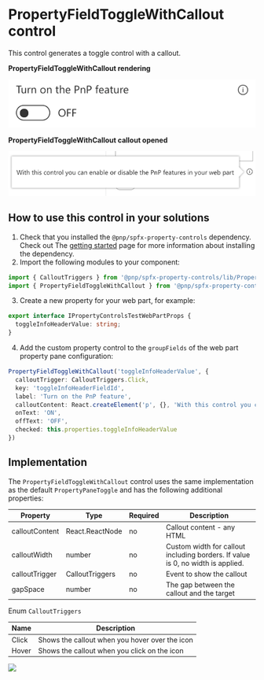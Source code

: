 # PropertyFieldToggleWithCallout control

This control generates a toggle control with a callout.

**PropertyFieldToggleWithCallout rendering**

![Toggle field with callout](../assets/togglefieldwithcallout.png)


**PropertyFieldToggleWithCallout callout opened**

![Toggle field with callout opened](../assets/togglefieldwithcallout-open.png)

## How to use this control in your solutions

1. Check that you installed the `@pnp/spfx-property-controls` dependency. Check out The [getting started](../#getting-started) page for more information about installing the dependency.
2. Import the following modules to your component:

```TypeScript
import { CalloutTriggers } from '@pnp/spfx-property-controls/lib/PropertyFieldHeader';
import { PropertyFieldToggleWithCallout } from '@pnp/spfx-property-controls/lib/PropertyFieldToggleWithCallout';
```

3. Create a new property for your web part, for example:

```TypeScript
export interface IPropertyControlsTestWebPartProps {
  toggleInfoHeaderValue: string;
}
```

4. Add the custom property control to the `groupFields` of the web part property pane configuration:

```TypeScript
PropertyFieldToggleWithCallout('toggleInfoHeaderValue', {
  calloutTrigger: CalloutTriggers.Click,
  key: 'toggleInfoHeaderFieldId',
  label: 'Turn on the PnP feature',
  calloutContent: React.createElement('p', {}, 'With this control you can enable or disable the PnP features in your web part'),
  onText: 'ON',
  offText: 'OFF',
  checked: this.properties.toggleInfoHeaderValue
})
```

## Implementation

The `PropertyFieldToggleWithCallout` control uses the same implementation as the default `PropertyPaneToggle` and has the following additional properties:

| Property | Type | Required | Description |
| ---- | ---- | ---- | ---- |
| calloutContent | React.ReactNode | no | Callout content - any HTML |
| calloutWidth | number | no | Custom width for callout including borders. If value is 0, no width is applied. |
| calloutTrigger | CalloutTriggers | no | Event to show the callout |
| gapSpace | number | no | The gap between the callout and the target |

Enum `CalloutTriggers`

| Name | Description |
| ---- | ---- |
| Click | Shows the callout when you hover over the icon |
| Hover | Shows the callout when you click on the icon |


![](https://telemetry.sharepointpnp.com/sp-dev-fx-property-controls/wiki/PropertyFieldToggleWithCallout)